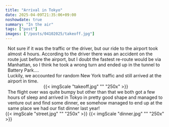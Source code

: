 ```yaml
---
title: "Arrival in Tokyo"
date: 2025-04-09T21:35:06+09:00
noshowdate: true
summary: "In the air"
tags: ["post"]
images: ["/posts/04102025/takeoff.jpg"]
---
```





<div style="display:flex; justify-content: center">
<div style="flex-basis: 97%">
Not sure if it was the traffic or the driver, but our ride to the airport took almost 4 hours. According to the driver there was an accident on the route just before the airport, but I doubt the fastest re-route would be via Manhattan, so I think he took a wrong turn and ended up in the tunnel to Battery Park....<br>
Luckily, we accounted for random New York traffic and still arrived at the airport in time. 
</div>
</div>
<div style="display:flex; justify-content: center; flex-wrap: wrap">
{{< imgScale "takeoff.jpg" "" "250x" >}}
</div>



<div style="display:flex; justify-content: center">
<div style="flex-basis: 97%">
The flight over was quite bumpy but other than that we both got a few hours of sleep and arrived in Tokyo in pretty good shape and managed to venture out and find some dinner, ee somehow managed to end up at the same place we had our fist dinner last year! 
</div>
</div>
<div style="display:flex; justify-content: center; flex-wrap: wrap">
{{< imgScale "street.jpg" "" "250x" >}}
{{< imgScale "dinner.jpg" "" "250x" >}}
</div>


